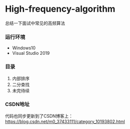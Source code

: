 # High-frequency-algorithm
总结一下面试中常见的高频算法
### 运行环境
* Windows10
* Visual Studio 2019
### 目录
1. 内部排序
2. 二分查找
3. 未完待续
### CSDN地址
代码也同步更新到了CSDN博客上：https://blog.csdn.net/m0_37433111/category_10193802.html
